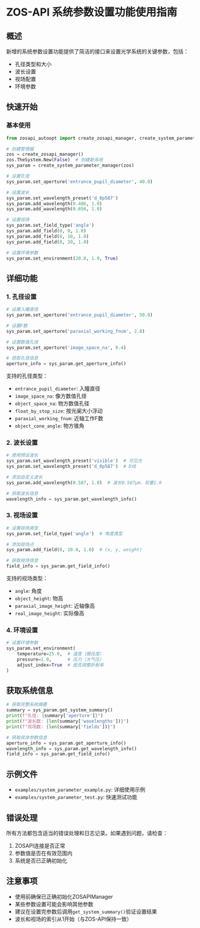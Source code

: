 # ZOS-API 系统参数设置功能使用指南

## 概述

新增的系统参数设置功能提供了简洁的接口来设置光学系统的关键参数，包括：
- 孔径类型和大小
- 波长设置
- 视场配置
- 环境参数

## 快速开始

### 基本使用

```python
from zosapi_autoopt import create_zosapi_manager, create_system_parameter_manager

# 创建管理器
zos = create_zosapi_manager()
zos.TheSystem.New(False)  # 创建新系统
sys_param = create_system_parameter_manager(zos)

# 设置孔径
sys_param.set_aperture('entrance_pupil_diameter', 40.0)

# 设置波长
sys_param.set_wavelength_preset('d_0p587')
sys_param.add_wavelength(0.486, 1.0)
sys_param.add_wavelength(0.656, 1.0)

# 设置视场
sys_param.set_field_type('angle')
sys_param.add_field(0, 0, 1.0)
sys_param.add_field(0, 10, 1.0)
sys_param.add_field(0, 20, 1.0)

# 设置环境参数
sys_param.set_environment(20.0, 1.0, True)
```

## 详细功能

### 1. 孔径设置

```python
# 设置入瞳直径
sys_param.set_aperture('entrance_pupil_diameter', 50.0)

# 设置F数
sys_param.set_aperture('paraxial_working_fnum', 2.8)

# 设置数值孔径
sys_param.set_aperture('image_space_na', 0.4)

# 获取孔径信息
aperture_info = sys_param.get_aperture_info()
```

支持的孔径类型：
- `entrance_pupil_diameter`: 入瞳直径
- `image_space_na`: 像方数值孔径
- `object_space_na`: 物方数值孔径
- `float_by_stop_size`: 按光阑大小浮动
- `paraxial_working_fnum`: 近轴工作F数
- `object_cone_angle`: 物方锥角

### 2. 波长设置

```python
# 使用预设波长
sys_param.set_wavelength_preset('visible')  # 可见光
sys_param.set_wavelength_preset('d_0p587')  # D线

# 添加自定义波长
sys_param.add_wavelength(0.587, 1.0)  # 波长0.587μm，权重1.0

# 获取波长信息
wavelength_info = sys_param.get_wavelength_info()
```

### 3. 视场设置

```python
# 设置视场类型
sys_param.set_field_type('angle')  # 角度类型

# 添加视场点
sys_param.add_field(0, 10.0, 1.0)  # (x, y, weight)

# 获取视场信息
field_info = sys_param.get_field_info()
```

支持的视场类型：
- `angle`: 角度
- `object_height`: 物高
- `paraxial_image_height`: 近轴像高
- `real_image_height`: 实际像高

### 4. 环境设置

```python
# 设置环境参数
sys_param.set_environment(
    temperature=25.0,  # 温度（摄氏度）
    pressure=1.0,      # 压力（大气压）
    adjust_index=True  # 是否调整折射率
)
```

## 获取系统信息

```python
# 获取完整系统摘要
summary = sys_param.get_system_summary()
print(f"孔径: {summary['aperture']}")
print(f"波长数: {len(summary['wavelengths'])}")
print(f"视场数: {len(summary['fields'])}")

# 获取具体参数信息
aperture_info = sys_param.get_aperture_info()
wavelength_info = sys_param.get_wavelength_info()
field_info = sys_param.get_field_info()
```

## 示例文件

- `examples/system_parameter_example.py`: 详细使用示例
- `examples/system_parameter_test.py`: 快速测试功能

## 错误处理

所有方法都包含适当的错误处理和日志记录。如果遇到问题，请检查：

1. ZOSAPI连接是否正常
2. 参数值是否在有效范围内
3. 系统是否已正确初始化

## 注意事项

- 使用前确保已正确初始化ZOSAPIManager
- 某些参数设置可能会影响其他参数
- 建议在设置完参数后调用`get_system_summary()`验证设置结果
- 波长和视场的索引从1开始（与ZOS-API保持一致）
